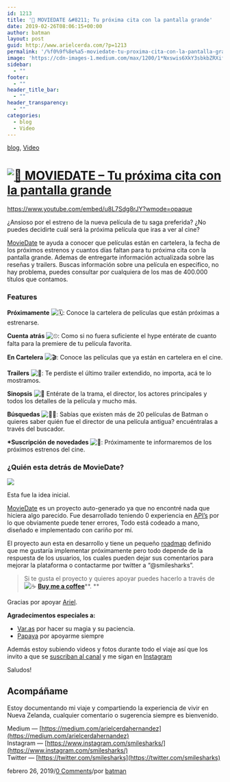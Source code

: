 ```yaml
---
id: 1213
title: '🎥 MOVIEDATE &#8211; Tu próxima cita con la pantalla grande'
date: 2019-02-26T08:06:15+00:00
author: batman
layout: post
guid: http://www.arielcerda.com/?p=1213
permalink: '/%f0%9f%8e%a5-moviedate-tu-proxima-cita-con-la-pantalla-grande/'
image: 'https://cdn-images-1.medium.com/max/1200/1*Nxswis6XkY3sbkbZRXifKQ.png'
sidebar:
  - ""
footer:
  - ""
header_title_bar:
  - ""
header_transparency:
  - ""
categories:
  - blog
  - Video
---
```

[blog](http://www.arielcerda.com/category/blog/), [Video](http://www.arielcerda.com/category/video/)

 [![🎥](https://s.w.org/images/core/emoji/11.2.0/svg/1f3a5.svg) MOVIEDATE – Tu próxima cita con la pantalla grande](http://www.arielcerda.com/%f0%9f%8e%a5-moviedate-tu-proxima-cita-con-la-pantalla-grande/ "Enlace permanente: 🎥 MOVIEDATE – Tu próxima cita con la pantalla grande")
=========================================================================================================================================================================================================================================================================================

https://www.youtube.com/embed/u8L7Sdg8rJY?wmode=opaque

¿Ansioso por el estreno de la nueva película de tu saga preferida? ¿No puedes decidirte cuál será la próxima película que iras a ver al cine?

[MovieDate](http://moviedates.info) te ayuda a conocer que películas están en cartelera, la fecha de los próximos estrenos y cuantos días faltan para tu próxima cita con la pantalla grande. Ademas de entregarte información actualizada sobre las reseñas y trailers. Buscas información sobre una película en especifico, no hay problema, puedes consultar por cualquiera de los mas de 400.000 títulos que contamos.

### Features

**Próximamente** ![🗓](https://s.w.org/images/core/emoji/11.2.0/svg/1f5d3.svg): Conoce la cartelera de películas que están próximas a estrenarse.

**Cuenta atrás** ![⏲](https://s.w.org/images/core/emoji/11.2.0/svg/23f2.svg): Como si no fuera suficiente el hype entérate de cuanto falta para la premiere de tu película favorita.

**En Cartelera** ![🎬](https://s.w.org/images/core/emoji/11.2.0/svg/1f3ac.svg): Conoce las películas que ya están en cartelera en el cine.

**Trailers** ![📼](https://s.w.org/images/core/emoji/11.2.0/svg/1f4fc.svg): Te perdiste el último trailer extendido, no importa, acá te lo mostramos.

**Sinopsis** ![📄](https://s.w.org/images/core/emoji/11.2.0/svg/1f4c4.svg) Entérate de la trama, el director, los actores principales y todos los detalles de la película y mucho más.

**Búsquedas** ![🕵️‍♀️](https://s.w.org/images/core/emoji/11.2.0/svg/1f575-fe0f-200d-2640-fe0f.svg): Sabías que existen más de 20 películas de Batman o quieres saber quién fue el director de una película antigua? encuéntralas a través del buscador.

**\*Suscripción de novedades** ![💌](https://s.w.org/images/core/emoji/11.2.0/svg/1f48c.svg): Próximamente te informaremos de los próximos estrenos del cine.

### ¿Quién esta detrás de MovieDate?

![](https://cdn-images-1.medium.com/max/1200/1*Nxswis6XkY3sbkbZRXifKQ.png)

Esta fue la idea inicial.

[MovieDate](http://moviedate.info) es un proyecto auto-generado ya que no encontré nada que hiciera algo parecido. Fue desarrollado teniendo 0 experiencia en [API’s](https://www.themoviedb.org/documentation/api) por lo que obviamente puede tener errores, Todo está codeado a mano, diseñado e implementado con cariño por mí.

El proyecto aun esta en desarrollo y tiene un pequeño [roadmap](https://www.notion.so/smilesharks/What-s-New-aa1a0799c4c7427ea389385f4ea5b860) definido que me gustaría implementar próximamente pero todo depende de la respuesta de los usuarios, los cuales pueden dejar sus comentarios para mejorar la plataforma o contactarme por twitter a “@smilesharks”.

> Si te gusta el proyecto y quieres apoyar puedes hacerlo a través de ![☕️](https://s.w.org/images/core/emoji/11.2.0/svg/2615.svg) [**Buy me a coffee**](https://www.buymeacoffee.com/xvjL2lU86)**. **

Gracias por apoyar [Ariel](https://twitter.com/SmileSharks).

**Agradecimentos especiales a:**

*   [Var.as](https://www.instagram.com/var.as/) por hacer su magia y su paciencia.
*   [Papaya](https://www.instagram.com/esperanzalbani/) por apoyarme siempre

Además estoy subiendo videos y fotos durante todo el viaje así que los invito a que se [suscriban al canal](http://bit.ly/youtubearielweb) y me sigan en [Instagram](https://www.instagram.com/smilesharks/)

Saludos!

Acompáñame
----------

Estoy documentando mi viaje y compartiendo la experiencia de vivir en Nueva Zelanda, cualquier comentario o sugerencia siempre es bienvenido.

Medium — [https://medium.com/arielcerdahernandez](https://medium.com/arielcerdahernandez)  
Instagram — [https://www.instagram.com/smilesharks/](https://www.instagram.com/smilesharks/)  
Twitter — [https://twitter.com/smilesharks](https://twitter.com/smilesharks)

febrero 26, 2019/[0 Comments](http://www.arielcerda.com/%f0%9f%8e%a5-moviedate-tu-proxima-cita-con-la-pantalla-grande/#disqus_thread)/por [batman](http://www.arielcerda.com/author/batman/ "Entradas de batman")
